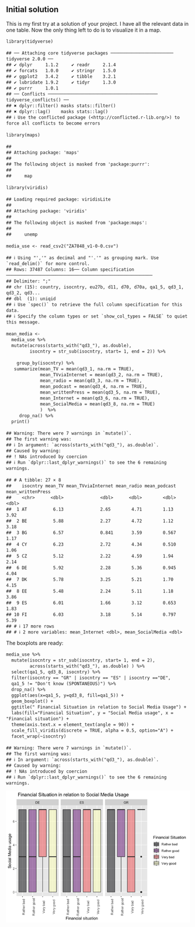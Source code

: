 ## Initial solution

This is my first try at a solution of your project. I have all the
relevant data in one table. Now the only thing left to do is to
visualize it in a map.

    library(tidyverse)

    ## ── Attaching core tidyverse packages ──────────────────────── tidyverse 2.0.0 ──
    ## ✔ dplyr     1.1.2     ✔ readr     2.1.4
    ## ✔ forcats   1.0.0     ✔ stringr   1.5.0
    ## ✔ ggplot2   3.4.2     ✔ tibble    3.2.1
    ## ✔ lubridate 1.9.2     ✔ tidyr     1.3.0
    ## ✔ purrr     1.0.1     
    ## ── Conflicts ────────────────────────────────────────── tidyverse_conflicts() ──
    ## ✖ dplyr::filter() masks stats::filter()
    ## ✖ dplyr::lag()    masks stats::lag()
    ## ℹ Use the conflicted package (<http://conflicted.r-lib.org/>) to force all conflicts to become errors

    library(maps)

    ## 
    ## Attaching package: 'maps'
    ## 
    ## The following object is masked from 'package:purrr':
    ## 
    ##     map

    library(viridis)

    ## Loading required package: viridisLite
    ## 
    ## Attaching package: 'viridis'
    ## 
    ## The following object is masked from 'package:maps':
    ## 
    ##     unemp

    media_use <- read_csv2("ZA7848_v1-0-0.csv")

    ## ℹ Using "','" as decimal and "'.'" as grouping mark. Use `read_delim()` for more control.
    ## Rows: 37487 Columns: 16── Column specification ────────────────────────────────────────────────────────
    ## Delimiter: ";"
    ## chr (15): country, isocntry, eu27b, d11, d70, d70a, qa1_5, qd3_1, qd3_2, qd3...
    ## dbl  (1): uniqid
    ## ℹ Use `spec()` to retrieve the full column specification for this data.
    ## ℹ Specify the column types or set `show_col_types = FALSE` to quiet this message.

    mean_media <-
      media_use %>% 
      mutate(across(starts_with("qd3_"), as.double),
             isocntry = str_sub(isocntry, start= 1, end = 2)) %>% 

        group_by(isocntry) %>% 
       summarize(mean_TV = mean(qd3_1, na.rm = TRUE),
                 mean_TVviaInternet = mean(qd3_2, na.rm = TRUE),
                 mean_radio = mean(qd3_3, na.rm = TRUE),
                 mean_podcast = mean(qd3_4, na.rm = TRUE),
                 mean_writtenPress = mean(qd3_5, na.rm = TRUE),
                 mean_Internet = mean(qd3_6, na.rm = TRUE),
                 mean_SocialMedia = mean(qd3_8, na.rm = TRUE)
                 )  %>% 
         drop_na() %>% 
      print()

    ## Warning: There were 7 warnings in `mutate()`.
    ## The first warning was:
    ## ℹ In argument: `across(starts_with("qd3_"), as.double)`.
    ## Caused by warning:
    ## ! NAs introduced by coercion
    ## ℹ Run `dplyr::last_dplyr_warnings()` to see the 6 remaining warnings.

    ## # A tibble: 27 × 8
    ##    isocntry mean_TV mean_TVviaInternet mean_radio mean_podcast mean_writtenPress
    ##    <chr>      <dbl>              <dbl>      <dbl>        <dbl>             <dbl>
    ##  1 AT          6.13              2.65        4.71        1.13               3.92
    ##  2 BE          5.88              2.27        4.72        1.12               3.18
    ##  3 BG          6.57              0.841       3.59        0.567              1.17
    ##  4 CY          6.23              2.72        4.34        0.510              1.06
    ##  5 CZ          5.12              2.22        4.59        1.94               2.14
    ##  6 DE          5.92              2.28        5.36        0.945              4.04
    ##  7 DK          5.78              3.25        5.21        1.70               4.15
    ##  8 EE          5.48              2.24        5.11        1.18               3.86
    ##  9 ES          6.01              1.66        3.12        0.653              1.83
    ## 10 FI          6.03              3.18        5.14        0.797              5.39
    ## # ℹ 17 more rows
    ## # ℹ 2 more variables: mean_Internet <dbl>, mean_SocialMedia <dbl>

The boxplots are ready:

    media_use %>%
      mutate(isocntry = str_sub(isocntry, start= 1, end = 2),
             across(starts_with("qd3_"), as.double) ) %>% 
      select(qa1_5, qd3_8, isocntry) %>%
      filter(isocntry == "GR" | isocntry == "ES" | isocntry =="DE", 
      qa1_5 != "Don't know (SPONTANEOUS)") %>%
      drop_na() %>%
      ggplot(aes(x=qa1_5, y=qd3_8, fill=qa1_5)) +
      geom_boxplot() +
      ggtitle(" Financial Situation in relation to Social Media Usage") +
      labs(fill="Financial Situation", y = "Social Media usage", x = "Financial situation") +
      theme(axis.text.x = element_text(angle = 90)) +
      scale_fill_viridis(discrete = TRUE, alpha = 0.5, option="A") +
      facet_wrap(~isocntry)

    ## Warning: There were 7 warnings in `mutate()`.
    ## The first warning was:
    ## ℹ In argument: `across(starts_with("qd3_"), as.double)`.
    ## Caused by warning:
    ## ! NAs introduced by coercion
    ## ℹ Run `dplyr::last_dplyr_warnings()` to see the 6 remaining warnings.

![](jasmin-schels_files/figure-markdown_strict/unnamed-chunk-2-1.png)
